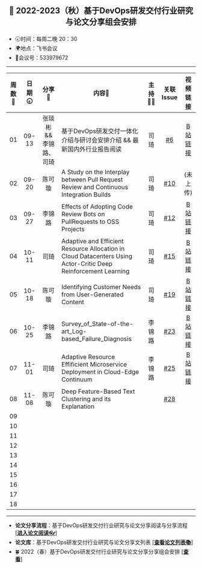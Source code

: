 ## <p align="center">🍁 2022-2023（秋）基于DevOps研发交付行业研究与论文分享组会安排</p>

- 🕣时间：每周二晚 20：30
- 🌍地点：飞书会议
- 📠会议号：533979672


****


| 周数📆 | 日期🕣 | 分享🙋  | 内容📒                                                        | 主持💂‍♂️ |                          关联 Issue                          |视频链接|
| :---: | :---: | :----: | ------------------------------------------------------------ | :----: | :----------------------------------------------------------: |:----------------------------------------------------------: |
|  01   | 09-13 |张琰彬  && 李锦路、司琦  | 基于DevOps研发交付一体化介绍与研讨会安排介绍 &&     最新国内外行业报告阅读                               |  司琦  |   [#6](https://github.com/OpenEduTech/EduTechResearch/issues/6)   |[B站链接](https://www.bilibili.com/video/BV1NN4y1K7pf/?spm_id_from=333.999.0.0&vd_source=c10ce7a3332dfa311a1577aba0513eaa)|
|  02   | 09-20 | 陈可璇 | A Study on the Interplay between Pull Request Review and Continuous Integration Builds | 司琦 | [#10](https://github.com/OpenEduTech/EduTechResearch/issues/10) |(未上传)
|  03   | 09-27 | 李锦路 | Effects of Adopting Code Review Bots on PullRequests to OSS Projects | 司琦  | [#12](https://github.com/OpenEduTech/EduTechResearch/issues/12) |[B站链接](https://www.bilibili.com/video/BV1re4y1b7QN/?spm_id_from=333.999.0.0&vd_source=c368dcb385c714435c11261915d03c9d)|
|  04   | 10-11 | 司琦 | Adaptive and Efficient Resource Allocation in Cloud Datacenters Using Actor-Critic Deep Reinforcement Learning | 司琦 | [#15](https://github.com/OpenEduTech/EduTechResearch/issues/15) |[B站链接](https://www.bilibili.com/video/BV1Kd4y1q7gj/?spm_id_from=333.999.0.0&vd_source=c10ce7a3332dfa311a1577aba0513eaa)|
|  05   | 10-18 | 陈可璇 | Identifying Customer Needs from User-Generated Content | 司琦 | [#19](https://github.com/OpenEduTech/EduTechResearch/issues/19) |[B站链接](https://www.bilibili.com/video/BV1qN4y1w7QX/?spm_id_from=333.999.0.0)|
| 06 | 10-25 | 李锦路 | Survey_of_State-of-the-art_Log-based_Failure_Diagnosis | 李锦路 | [#23](https://github.com/OpenEduTech/EduTechResearch/issues/23) |[B站链接](https://www.bilibili.com/video/BV1n84y1B761/)|
| 07 | 11-01 | 司琦 | Adaptive Resource Effificient Microservice Deployment in Cloud-Edge Continuum | 李锦路 | [#25](https://github.com/OpenEduTech/EduTechResearch/issues/25) |[B站链接](https://www.bilibili.com/video/BV1Md4y1w738/)|
| 08 | 11-08 | 陈可璇 | Deep Feature-Based Text Clustering and its Explanation |  | [#28](https://github.com/OpenEduTech/EduTechResearch/issues/28) |
| 09 | | | | |  |
| 10 | | | | |  |
| 11 | | | | |  |
| 12 | | | | |  |
| 13 | | | | |  |
| 14 | | | | |  |
| 15 | | | | |  |
| 16 | | | | |  |
| 17 | | | | |  |
| 18 | | | | |  |

****

* **论文分享流程**：基于DevOps研发交付行业研究与论文分享阅读与分享流程 [[**进入论文阅读👓**]()]
* **论文库**：基于DevOps研发交付行业研究与论文分享文列表 [[**查看论文列表📚**](https://github.com/OpenEduTech/EduTechResearch/blob/main/PaperList.md)]
* 🍀 2022（春）基于DevOps研发交付行业研究与论文分享分享组会安排 [[**查看**](https://github.com/OpenEduTech/EduTechResearch/issues/6)]
